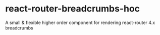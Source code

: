 # react-router-breadcrumbs-hoc
A small &amp; flexible higher order component for rendering react-router 4.x breadcrumbs
